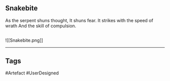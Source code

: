 ## Snakebite
As the serpent shuns thought,
It shuns fear.
It strikes with the speed of wrath
And the skill of compulsion.
## 
![[Snakebite.png]]

---
## Tags
#Artefact
#UserDesigned 